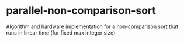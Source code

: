 # parallel-non-comparison-sort
Algorithm and hardware implementation for a non-comparison sort that runs in linear time (for fixed max integer size)
